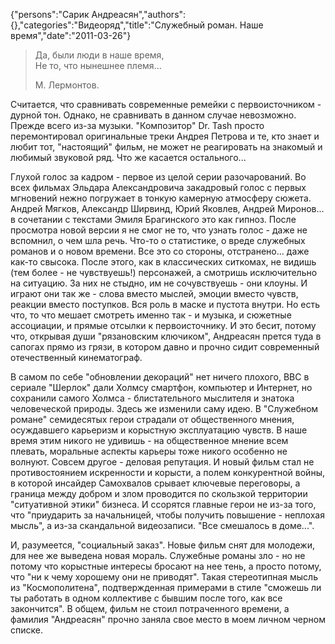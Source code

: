 {"persons":"Сарик Андреасян","authors":{},"categories":"Видеоряд","title":"Служебный роман. Наше время","date":"2011-03-26"}

> Да, были люди в наше время,  
> Не то, что нынешнее племя...
> 
> М. Лермонтов.

Считается, что сравнивать современные ремейки с первоисточником - дурной тон. Однако, не сравнивать в данном случае невозможно. Прежде всего из-за музыки. "Композитор" Dr. Tash просто перемонтировал оригинальные треки Андрея Петрова и те, кто знает и любит тот, "настоящий" фильм, не может не реагировать на знакомый и любимый звуковой ряд. Что же касается остального...

Глухой голос за кадром - первое из целой серии разочарований. Во всех фильмах Эльдара Александровича закадровый голос с первых мгновений нежно погружает в тонкую камерную атмосферу сюжета. Андрей Мягков, Александр Ширвинд, Юрий Яковлев, Андрей Миронов... в сочетании с текстами Эмиля Брагинского это как гипноз. После просмотра новой версии я не смог не то, что узнать голос - даже не вспомнил, о чем шла речь. Что-то о статистике, о вреде служебных романов и о новом времени. Все это со стороны, отстранено... даже как-то свысока. После этого, как в классических ситкомах, не видишь (тем более - не чувствуешь!) персонажей, а смотришь исключительно на ситуацию. За них не стыдно, им не сочувствуешь - они клоуны. И играют они так же - слова вместо мыслей, эмоции вместо чувств, реакции вместо поступков. Вся роль в маске и пустота внутри. Но есть что, то что мешает смотреть именно так - и музыка, и сюжетные ассоциации, и прямые отсылки к первоисточнику. И это бесит, потому что, открывая души "рязановским ключиком", Андреасян прется туда в сапогах прямо из грязи, в котором давно и прочно сидит современный отечественный кинематограф.

В самом по себе "обновлении декораций" нет ничего плохого, BBC в сериале "Шерлок" дали Холмсу смартфон, компьютер и Интернет, но сохранили самого Холмса - блистательного мыслителя и знатока человеческой природы. Здесь же изменили саму идею. В "Служебном романе" семидесятых герои страдали от общественного мнения, осуждавшего карьеризм и корыстную эксплуатацию чувств. В наше время этим никого не удивишь - на общественное мнение всем плевать, моральные аспекты карьеры тоже никого особенно не волнуют. Совсем другое - деловая репутация. И новый фильм стал не противостоянием искренности и корысти, а полем конкурентной войны, в которой инсайдер Самохвалов срывает ключевые переговоры, а граница между добром и злом проводится по скользкой территории "ситуативной этики" бизнеса. И ссорятся главные герои не из-за того, что "приударить за начальницей, чтобы получить повышение - неплохая мысль", а из-за скандальной видеозаписи. "Все смешалось в доме...".

И, разумеется, "социальный заказ". Новые фильм снят для молодежи, для нее же выведена новая мораль. Служебные романы зло - но не потому что корыстные интересы бросают на нее тень, а просто потому, что "ни к чему хорошему они не приводят". Такая стереотипная мысль из "Космополитена", подтвержденная примерами в стиле "сможешь ли ты работать в одном коллективе с бывшим после того, как все закончится". В общем, фильм не стоил потраченного времени, а фамилия "Андреасян" прочно заняла свое место в моем личном черном списке.
